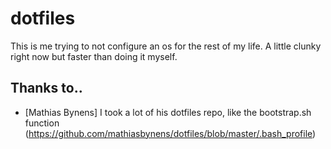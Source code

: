 # dotfiles

This is me trying to not configure an os for the rest of my life. A little clunky right now but faster than doing it myself.


## Thanks to..
* [Mathias Bynens] I took a lot of his dotfiles repo, like the bootstrap.sh function (https://github.com/mathiasbynens/dotfiles/blob/master/.bash_profile)

